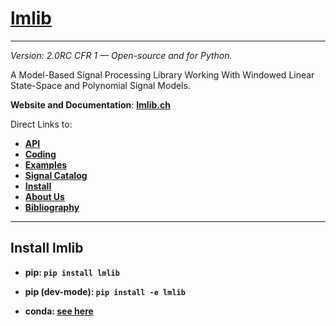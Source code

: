 # [lmlib](http://lmlib.ch/2.0/html/index.html)

---
*Version: 2.0RC CFR 1 — Open-source and for Python.*

A Model-Based Signal Processing Library Working With Windowed Linear State-Space and Polynomial Signal Models.

**Website and Documentation**: **[lmlib.ch](http://lmlib.ch/2.0/html/index.html)**

Direct Links to:
* **[API](http://lmlib.ch/2.0/html/api.html)**
* **[Coding](http://lmlib.ch/2.0/html/_gallery_coding/index.html)**
* **[Examples](http://lmlib.ch/2.0/html/_gallery_examples/index.html)**
* **[Signal Catalog](http://lmlib.ch/2.0/html/catalog.html)**
* **[Install](http://lmlib.ch/2.0/html/install.html)**
* **[About Us](http://lmlib.ch/2.0/html/about.html)**
* **[Bibliography](http://lmlib.ch/2.0/html/Bibliography.html)**


---
## Install lmlib
* **pip: ```pip install lmlib ```**
* **pip (dev-mode): ```pip install -e lmlib ```**

* **conda: [see here](http://lmlib.ch/2.0/html/install.html)**
